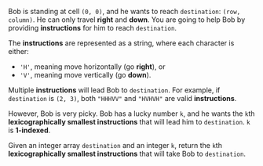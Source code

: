 Bob is standing at cell `(0, 0)`, and he wants to reach `destination`: `(row, column)`. He can only travel **right** and **down**. You are going to help Bob by providing **instructions** for him to reach `destination`.

The **instructions** are represented as a string, where each character is either:

- `'H'`, meaning move horizontally (go **right**), or
- `'V'`, meaning move vertically (go **down**).

Multiple **instructions** will lead Bob to `destination`. For example, if `destination` is `(2, 3)`, both `"HHHVV"` and `"HVHVH"` are valid **instructions**.

However, Bob is very picky. Bob has a lucky number `k`, and he wants the `k`th **lexicographically smallest instructions** that will lead him to `destination`. `k` is **1-indexed**.

Given an integer array `destination` and an integer `k`, return the `k`th **lexicographically smallest instructions** that will take Bob to `destination`.
